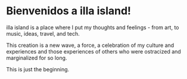 # Bienvenidos a illa island!

illa island is a place where I put my thoughts and feelings - from art, to music, ideas, travel, and tech.

This creation is a new wave, a force, a celebration of my culture and experiences and those experiences of others who were ostracized and marginalized for so long.

This is just the beginning.
